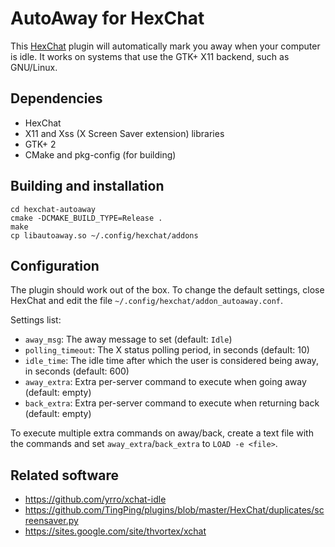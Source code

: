 # AutoAway for HexChat

This [HexChat](http://hexchat.org) plugin will automatically mark you away
when your computer is idle. It works on systems that use the GTK+ X11 backend,
such as GNU/Linux.

## Dependencies

* HexChat
* X11 and Xss (X Screen Saver extension) libraries
* GTK+ 2
* CMake and pkg-config (for building)

## Building and installation

    cd hexchat-autoaway
    cmake -DCMAKE_BUILD_TYPE=Release .
    make
    cp libautoaway.so ~/.config/hexchat/addons

## Configuration

The plugin should work out of the box. To change the default settings,
close HexChat and edit the file `~/.config/hexchat/addon_autoaway.conf`.

Settings list:
* `away_msg`: The away message to set (default: `Idle`)
* `polling_timeout`: The X status polling period, in seconds (default: 10)
* `idle_time`: The idle time after which the user is considered
  being away, in seconds (default: 600)
* `away_extra`: Extra per-server command to execute when going away
  (default: empty)
* `back_extra`: Extra per-server command to execute when returning back
  (default: empty)

To execute multiple extra commands on away/back, create a text file with
the commands and set `away_extra`/`back_extra` to `LOAD -e <file>`.

## Related software

* https://github.com/yrro/xchat-idle
* https://github.com/TingPing/plugins/blob/master/HexChat/duplicates/screensaver.py
* https://sites.google.com/site/thvortex/xchat
